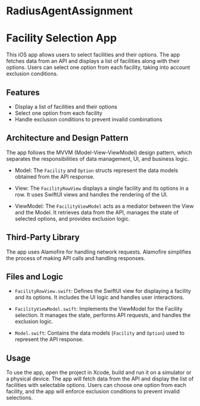 # RadiusAgentAssignment
# Facility Selection App

This iOS app allows users to select facilities and their options. The app fetches data from an API and displays a list of facilities along with their options. Users can select one option from each facility, taking into account exclusion conditions.

## Features

- Display a list of facilities and their options
- Select one option from each facility
- Handle exclusion conditions to prevent invalid combinations

## Architecture and Design Pattern

The app follows the MVVM (Model-View-ViewModel) design pattern, which separates the responsibilities of data management, UI, and business logic.

- Model: The `Facility` and `Option` structs represent the data models obtained from the API response.

- View: The `FacilityRowView` displays a single facility and its options in a row. It uses SwiftUI views and handles the rendering of the UI.

- ViewModel: The `FacilityViewModel` acts as a mediator between the View and the Model. It retrieves data from the API, manages the state of selected options, and provides exclusion logic.

## Third-Party Library

The app uses Alamofire for handling network requests. Alamofire simplifies the process of making API calls and handling responses.

## Files and Logic

- `FacilityRowView.swift`: Defines the SwiftUI view for displaying a facility and its options. It includes the UI logic and handles user interactions.

- `FacilityViewModel.swift`: Implements the ViewModel for the Facility selection. It manages the state, performs API requests, and handles the exclusion logic.

- `Model.swift`: Contains the data models (`Facility` and `Option`) used to represent the API response.

## Usage

To use the app, open the project in Xcode, build and run it on a simulator or a physical device. The app will fetch data from the API and display the list of facilities with selectable options. Users can choose one option from each facility, and the app will enforce exclusion conditions to prevent invalid selections.

